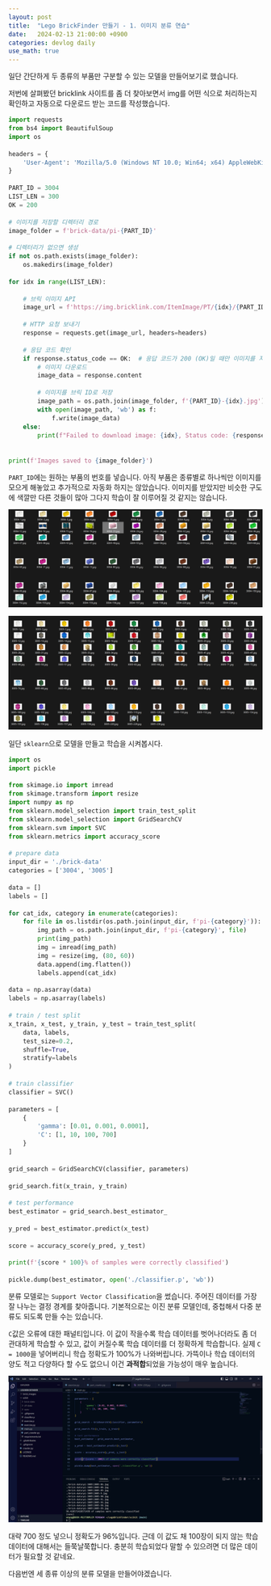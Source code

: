 ```yaml
---
layout: post
title:  "Lego BrickFinder 만들기 - 1. 이미지 분류 연습"
date:   2024-02-13 21:00:00 +0900
categories: devlog daily
use_math: true
---
```


일단 간단하게 두 종류의 부품만 구분할 수 있는 모델을 만들어보기로 했습니다.

저번에 살펴봤던 bricklink 사이트를 좀 더 찾아보면서 img를 어떤 식으로 처리하는지 확인하고 자동으로 다운로드 받는 코드를 작성했습니다.

```py
import requests
from bs4 import BeautifulSoup
import os

headers = {
    'User-Agent': 'Mozilla/5.0 (Windows NT 10.0; Win64; x64) AppleWebKit/537.36 (KHTML, like Gecko) Chrome/58.0.3029.110 Safari/537.3'
}

PART_ID = 3004
LIST_LEN = 300
OK = 200

# 이미지를 저장할 디렉터리 경로
image_folder = f'brick-data/pi-{PART_ID}'

# 디렉터리가 없으면 생성
if not os.path.exists(image_folder):
    os.makedirs(image_folder)

for idx in range(LIST_LEN):

    # 브릭 이미지 API
    image_url = f'https://img.bricklink.com/ItemImage/PT/{idx}/{PART_ID}.t1.png' 

    # HTTP 요청 보내기
    response = requests.get(image_url, headers=headers)

    # 응답 코드 확인
    if response.status_code == OK:  # 응답 코드가 200 (OK)일 때만 이미지를 저장
        # 이미지 다운로드
        image_data = response.content
                
        # 이미지를 브릭 ID로 저장
        image_path = os.path.join(image_folder, f'{PART_ID}-{idx}.jpg')
        with open(image_path, 'wb') as f:
            f.write(image_data)
    else:
        print(f"Failed to download image: {idx}, Status code: {response.status_code}")


print(f'Images saved to {image_folder}')
```

`PART_ID`에는 원하는 부품의 번호를 넣습니다. 아직 부품은 종류별로 하나씩만 이미지를 모으게 해놓았고 추가적으로 자동화 하지는 않았습니다. 이미지를 받았지만 비슷한 구도에 색깔만 다른 것들이 많아 그다지 학습이 잘 이루어질 것 같지는 않습니다.

![3004](/assets/images/2024-02-14-lego-finder-1/3004.png)

![3005](/assets/images/2024-02-14-lego-finder-1/3005.png)

일단 `sklearn`으로 모델을 만들고 학습을 시켜봅시다.

```py
import os
import pickle

from skimage.io import imread
from skimage.transform import resize
import numpy as np
from sklearn.model_selection import train_test_split
from sklearn.model_selection import GridSearchCV
from sklearn.svm import SVC
from sklearn.metrics import accuracy_score

# prepare data
input_dir = './brick-data'
categories = ['3004', '3005']

data = []
labels = []

for cat_idx, category in enumerate(categories):
    for file in os.listdir(os.path.join(input_dir, f'pi-{category}')):
        img_path = os.path.join(input_dir, f'pi-{category}', file)
        print(img_path)
        img = imread(img_path)
        img = resize(img, (80, 60))
        data.append(img.flatten())
        labels.append(cat_idx)

data = np.asarray(data)
labels = np.asarray(labels)

# train / test split
x_train, x_test, y_train, y_test = train_test_split(
    data, labels,
    test_size=0.2,
    shuffle=True,
    stratify=labels
)

# train classifier
classifier = SVC()

parameters = [
    {
        'gamma': [0.01, 0.001, 0.0001], 
        'C': [1, 10, 100, 700]
    }
]

grid_search = GridSearchCV(classifier, parameters)

grid_search.fit(x_train, y_train)

# test performance
best_estimator = grid_search.best_estimator_

y_pred = best_estimator.predict(x_test)

score = accuracy_score(y_pred, y_test)

print(f'{score * 100}% of samples were correctly classified')

pickle.dump(best_estimator, open('./classifier.p', 'wb'))
```

분류 모델로는 `Support Vector Classification`을 썼습니다. 주어진 데이터를 가장 잘 나누는 결정 경계를 찾아줍니다. 기본적으로는 이진 분류 모델인데, 중첩해서 다중 분류도 되도록 만들 수는 있습니다.

`C`값은 오류에 대한 패널티입니다. 이 값이 작을수록 학습 데이터를 벗어나더라도 좀 더 관대하게 학습할 수 있고, 값이 커질수록 학습 데이터를 더 정확하게 학습합니다. 실제 `C = 1000`을 넣어버리니 학습 정확도가 100%가 나와버립니다. 가뜩이나 학습 데이터의 양도 적고 다양하다 할 수도 없으니 이건 **과적합**되었을 가능성이 매우 높습니다.

![c700](/assets/images/2024-02-14-lego-finder-1/c700.png)

대략 700 정도 넣으니 정확도가 96%입니다. 근데 이 값도 채 100장이 되지 않는 학습 데이터에 대해서는 들쭉날쭉합니다. 충분히 학습되었다 말할 수 있으려면 더 많은 데이터가 필요할 것 같네요.

다음번엔 세 종류 이상의 분류 모델을 만들어야겠습니다.
